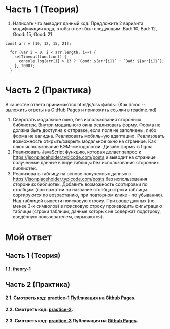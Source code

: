 Часть 1 (Теория)
===

1. Написать что выводит данный код. Предложите 2 варианта модификации кода, чтобы ответ был следующим: Bad: 10, Bad: 12, Good: 15, Good: 21

```
const arr = [10, 12, 15, 21];

  for (var i = 0; i < arr.length; i++) {
    setTimeout(function() {
      console.log(arr[i] > 13 ? `Good: ${arr[i]}` : `Bad: ${arr[i]}`);
    }, 3000);
  }
```

Часть 2 (Практика)
===
В качестве ответа принимаются html/js/css файлы. (Как плюс -- выложить ответы на GitHub Pages и приложить ссылки в readme.md)

1. Сверстать модальное окно, без использования сторонних библиотек. Внутри модального окна реализовать форму. Форма не должна быть доступна к отправке, если поля не заполнены, либо форма не валидна. Реализовать мобильную адаптацию. Реализовать возможность открыть/закрыть модальное окно на странице. Как плюс использование БЭМ-методологии. Дизайн формы в figma
2. Реализовать JavaScript функцию, которая делает запрос к https://jsonplaceholder.typicode.com/posts и выводит на странице полученные данные в виде таблицы без использования сторонних библиотек. 
3. Реализовать таблицу на основе полученных данных с https://jsonplaceholder.typicode.com/posts без использования сторонних библиотек. Добавить возможность сортировки по столбцам (при нажатии на название столбца строки таблицы сортируются по возрастанию, при повторном клике - по убыванию). Над таблицей вывести поисковую строку. При вводе данных (не менее 3-х символов) в поисковую строку производить фильтрацию таблицы (строки таблицы, данные которых не содержат подстроку, введённую пользователем, скрываются).


# Мой ответ

## Часть 1 (Теория)

#### 1.1. [theory-1](./theory-1/)  

## Часть 2 (Практика)

#### 2.1. Смотреть код: [practice-1](./practice-1/)  Публикация на [Github Pages](https://nagraiv.github.io/UniBase-practice1/).

#### 2.2. Смотреть код: [practice-2](./practice-2-3/practice-2.html).

#### 2.3. Смотреть код: [practice-3](./practice-2-3/)  Публикация на [Github Pages](https://nagraiv.github.io/UniBase-practice2-3/).



